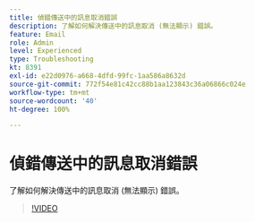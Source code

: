 ```yaml
---
title: 偵錯傳送中的訊息取消錯誤
description: 了解如何解決傳送中的訊息取消 (無法顯示) 錯誤。
feature: Email
role: Admin
level: Experienced
type: Troubleshooting
kt: 8391
exl-id: e22d0976-a668-4dfd-99fc-1aa586a8632d
source-git-commit: 772f54e81c42cc88b1aa123843c36a06866c024e
workflow-type: tm+mt
source-wordcount: '40'
ht-degree: 100%

---
```


# 偵錯傳送中的訊息取消錯誤

了解如何解決傳送中的訊息取消 (無法顯示) 錯誤。

>[!VIDEO](https://video.tv.adobe.com/v/335895?quality=12)
